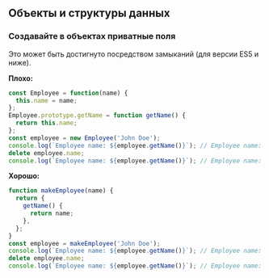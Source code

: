 ## **Объекты и структуры данных**
### Создавайте в объектах приватные поля
Это может быть достигнуто посредством замыканий \(для версии ES5 и ниже\).

**Плохо:**
```javascript
const Employee = function(name) {
  this.name = name;
};
Employee.prototype.getName = function getName() {
  return this.name;
};
const employee = new Employee('John Doe');
console.log(`Employee name: ${employee.getName()}`); // Employee name: John Doe
delete employee.name;
console.log(`Employee name: ${employee.getName()}`); // Employee name: undefined
```

**Хорошо:**
```javascript
function makeEmployee(name) {
  return {
    getName() {
      return name;
    },
  };
}
const employee = makeEmployee('John Doe');
console.log(`Employee name: ${employee.getName()}`); // Employee name: John Doe
delete employee.name;
console.log(`Employee name: ${employee.getName()}`); // Employee name: John Doe
```